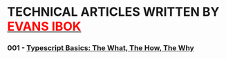 # TECHNICAL ARTICLES WRITTEN BY [<span style="color: red">EVANS IBOK<span>](https://evansibok.com)

### 001 - [Typescript Basics: The What, The How, The Why](./001-Typescript/article-name.md)

